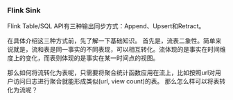 ### Flink Sink

Flink Table/SQL API有三种输出同步方式：Append、Upsert和Retract。

在具体介绍这三种方式前，先了解一下基础知识。
首先是，流表二象性。简单来说就是，流和表是同一事实的不同表现，可以相互转化。流体现的是事实在时间维度上的变化，而表则体现的是事实在某一时间点的视图。

那么如何将流转化为表呢，只需要将聚合统计函数应用在流上，比如按照url对用户访问日志进行聚合就能形成类似(url, view count)的表。
那么怎么样可以将表转化为流呢？

